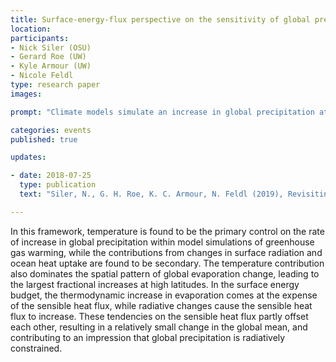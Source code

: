 ```yaml
---
title: Surface-energy-flux perspective on the sensitivity of global precipitation 
location:
participants:
- Nick Siler (OSU) 
- Gerard Roe (UW)
- Kyle Armour (UW)
- Nicole Feldl 
type: research paper
images:

prompt: "Climate models simulate an increase in global precipitation at a rate of approximately 1–3% per Kelvin of global surface warming. This change is often interpreted through the lens of the atmospheric energy budget, in which the increase in global precipitation is mostly offset by an increase in net radiative cooling. Other studies have provided different interpretations from the perspective of the surface, where evaporation represents the turbulent transfer of latent heat to the atmosphere. Expanding on this surface perspective, here we derive a version of the Penman–Monteith equation that allows the change in ocean evaporation to be partitioned into a thermodynamic response to surface warming, and additional diagnostic contributions from changes in surface radiation, ocean heat uptake, and boundary-layer dynamics/relative humidity." 

categories: events
published: true

updates:

- date: 2018-07-25
  type: publication
  text: "Siler, N., G. H. Roe, K. C. Armour, N. Feldl (2019), Revisiting the surface-energy-flux perspective on the sensitivity of global precipitation to climate change, <i>Climate Dynamics</i>, 52, [doi:10.1007/s00382-018-4359-0]()."

---
```


In this framework, temperature is found to be the primary control on the rate of increase in global precipitation within model simulations of greenhouse gas warming, while the contributions from changes in surface radiation and ocean heat uptake are found to be secondary. The temperature contribution also dominates the spatial pattern of global evaporation change, leading to the largest fractional increases at high latitudes. In the surface energy budget, the thermodynamic increase in evaporation comes at the expense of the sensible heat flux, while radiative changes cause the sensible heat flux to increase. These tendencies on the sensible heat flux partly offset each other, resulting in a relatively small change in the global mean, and contributing to an impression that global precipitation is radiatively constrained.



